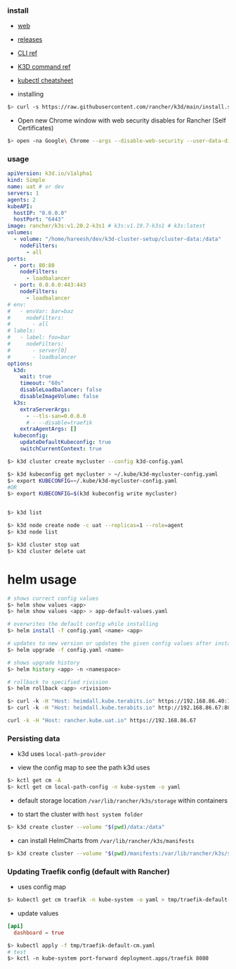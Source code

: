### install

* [web](https://k3d.io/)
* [releases](https://github.com/rancher/k3d/releases)
* [CLI ref](https://rancher.com/docs/k3s/latest/en/installation/install-options/server-config/#k3s-server-cli-help)
* [K3D command ref](https://k3d.io/usage/commands/)
* [kubectl cheatsheet](https://kubernetes.io/docs/reference/kubectl/cheatsheet/)

* installing
```sh
$> curl -s https://raw.githubusercontent.com/rancher/k3d/main/install.sh | TAG=v4.0.0 bash
```

* Open new Chrome window with web security disables for Rancher (Self Certificates)
```sh
$> open -na Google\ Chrome --args --disable-web-security --user-data-dir=/var/tmp/tchrome
```
### usage

```yaml k3d-config.yaml
apiVersion: k3d.io/v1alpha1
kind: Simple
name: uat # or dev
servers: 1
agents: 2
kubeAPI:
  hostIP: "0.0.0.0"
  hostPort: "6443"
image: rancher/k3s:v1.20.2-k3s1 # k3s:v1.19.7-k3s1 # k3s:latest
volumes:
  - volume: "/home/hareesh/dev/k3d-cluster-setup/cluster-data:/data"
    nodeFilters:
      - all
ports:
  - port: 80:80
    nodeFilters:
      - loadbalancer
  - port: 0.0.0.0:443:443
    nodeFilters:
      - loadbalancer
# env:
#   - envVar: bar=baz
#     nodeFilters:
#       - all
# labels:
#   - label: foo=bar
#     nodeFilters:
#       - server[0]
#       - loadbalancer
options:
  k3d:
    wait: true
    timeout: "60s"
    disableLoadbalancer: false
    disableImageVolume: false
  k3s:
    extraServerArgs:
      - --tls-san=0.0.0.0
      # - --disable=traefik
    extraAgentArgs: []
  kubeconfig:
    updateDefaultKubeconfig: true
    switchCurrentContext: true
```

```sh
$> k3d cluster create mycluster --config k3d-config.yaml

$> k3d kubeconfig get mycluster > ~/.kube/k3d-mycluster-config.yaml
$> export KUBECONFIG=~/.kube/k3d-mycluster-config.yaml
#OR
$> export KUBECONFIG=$(k3d kubeconfig write mycluster)


$> k3d list

$> k3d node create node -c uat --replicas=1 --role=agent
$> k3d node list

$> k3d cluster stop uat
$> k3d cluster delete uat
```

# helm usage

```sh
# shows currect config values
$> helm show values <app> 
$> helm show values <app> > app-default-values.yaml

# overwrites the default config while installing
$> helm install -f config.yaml <name> <app>

# updates to new version or updates the given config values after installing
$> helm upgrade -f config.yaml <name>

# shows upgrade history
$> helm history <app> -n <namespace>

# rollback to specified rivision
$> helm rollback <app> <rivision>
```


```sh
$> curl -k -H "Host: heimdall.kube.terabits.io" https://192.168.86.40:1443
$> curl -k -H "Host: heimdall.kube.terabits.io" http://192.168.86.67:80

curl -k -H "Host: rancher.kube.uat.io" https://192.168.86.67
```

### Persisting data
* k3d uses `local-path-provider` 

* view the config map to see the path k3d uses
```sh
$> kctl get cm -A
$> kctl get cm local-path-config -n kube-system -o yaml
```

* default storage location `/var/lib/rancher/k3s/storage` within containers

* to start the cluster with `host system folder`
```sh
$> k3d create cluster --volume "$(pwd)/data:/data"
```

* can install HelmCharts from `/var/lib/rancher/k3s/manifests`
```sh
$> k3d create cluster --volume "$(pwd)/manifests:/var/lib/rancher/k3s/server/manifests"
```
### Updating Traefik config (default with Rancher)
* uses config map
```sh
$> kubectl get cm traefik -n kube-system -o yaml > tmp/traefik-default-cm.yaml
```
* update values 
```toml
[api]
  dashboard = true
```
```sh
$> kubectl apply -f tmp/traefik-default-cm.yaml
# test
$> kctl -n kube-system port-forward deployment.apps/traefik 8080
```